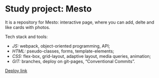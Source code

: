 # Study project: Mesto
  
It is a repository for Mesto: interactive page, where you can add, delte and like cards with photos.    
  
Tech stack and tools:  

* _JS:_ webpack, object-oriented programming, API;
* _HTML:_ pseudo-classes, forms, template-elements;  
* _CSS:_ flex-box, grid-layout, adaptive layout, media queries, animation;  
* _GIT:_ branches, deploy on git-pages, “Conventional Commits”.

[Deploy link](https://ddsed.github.io/mesto/) 
